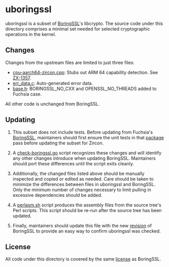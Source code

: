 uboringssl
=======================================

uboringssl is a subset of [BoringSSL]'s libcrypto.  The source
code under this directory comprises a minimal set needed for selected
cryptographic operations in the kernel.

## Changes

Changes from the upstream files are limited to just three files:
  * [cpu-aarch64-zircon.cpp]: Stubs out ARM 64 capability detection. See [ZX-1357].
  * [err_data.c]: Auto-generated error data.
  * [base.h]: BORINGSSL_NO_CXX and OPENSSL_NO_THREADS added to Fuchsia case.

All other code is unchanged from BoringSSL.

## Updating

1. This subset does not include tests.  Before updating from Fuchsia's [BoringSSL], maintainers
should first ensure the unit tests in that [package] pass before updating the subset for Zircon.

2. A [check-boringssl.go] script recognizes these changes and will identify any other changes
introduce when updating BoringSSL.  Maintainers should port these differences until the script exits
cleanly.

3. Additionally, the changed files listed above should be manually inspected and copied or
edited as needed.  Care should be taken to minimize the differences between files in uboringssl and
BoringSSL.  Only the minimum number of changes necessary to limit pulling in excessive dependencies
should be added.

4. A [perlasm.sh] script produces the assembly files from the source tree's Perl scripts.
This script should be re-run after the source tree has been updated.

5. Finally, maintainers should update this file with the new [revision] of BoringSSL to
provide an easy way to confirm uboringssl was checked.

## License

All code under this directory is covered by the same [license] as BoringSSL.

[BoringSSL]: https://fuchsia.googlesource.com/third_party/boringssl/+/master/README.md
[cpu-aarch64-zircon.cpp]: crypto/cpu-aarch64-zircon.cpp
[ZX-1357]: https://fuchsia.atlassian.net/browse/ZX-1357
[err_data.c]: crypto/err/err_data.c
[base.h]: include/openssl/base.h
[package]: https://fuchsia.googlesource.com/garnet/+/master/packages/boringssl
[check-boringssl.go]: scripts/check-boringssl.go
[perlasm.sh]: scripts/perlasm.sh
[license]: https://fuchsia.googlesource.com/third_party/boringssl/+/master/LICENSE

[//]: # (UPDATE THE DIGEST WHEN ROLLING BORINGSSL)
[revision]: https://fuchsia.googlesource.com/third_party/boringssl/+/672f6fc2486745d0cabc3aaeb4e0a3cd13b37b12/
